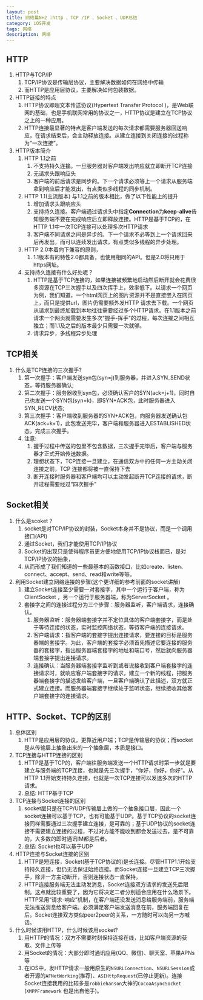 ```yaml
---
layout: post
title: 网络篇N+2 :http 、TCP /IP 、Socket 、UDP总结
category: iOS开发
tags: 网络
description: 网络
--- 
```


## HTTP
1. HTTP与TCP/IP
    1. TCP/IP协议是传输层协议，主要解决数据如何在网络中传输
    2. 而HTTP是应用层协议，主要解决如何包装数据。
2. HTTP链接的特点
    1. HTTP协议即超文本传送协议(Hypertext Transfer Protocol )，是Web联网的基础，也是手机联网常用的协议之一，HTTP协议是建立在TCP协议之上的一种应用。
    2. HTTP连接最显著的特点是客户端发送的每次请求都需要服务器回送响应，在请求结束后，会主动释放连接。从建立连接到关闭连接的过程称为“一次连接”。
3. HTTP版本简介
    1. HTTP 1.1之前
        1. 不支持持久连接。一旦服务器对客户端发出响应就立即断开TCP连接
        2. 无请求头跟响应头
        3. 客户端的前后请求是同步的。下一个请求必须等上一个请求从服务端拿到响应后才能发出，有点类似多线程的同步机制。
    2. HTTP 1.1(主流版本) 与1.1之前的版本相比，做了以下性能上的提升
        1. 增加请求头跟响应头
        2. 支持持久连接。客户端通过请求头中指定**Connection**为**keep-alive**告知服务端不要在完成响应后立即释放连接。HTTP是基于TCP的，在HTTP 1.1中一次TCP连接可以处理多次HTTP请求
        3. 客户端不同请求之间是异步的。下一个请求不必等到上一个请求回来后再发出，而可以连续发出请求，有点类似多线程的异步处理。
    3. HTTP 2.0本着向下兼容的原则，
        1. 1.1版本有的特性2.0都具备，也使用相同的API。但是2.0将只用于https网址。
    4. 支持持久连接有什么好处呢？
        1. HTTP是基于TCP连接的，如果连接被频繁地启动然后断开就会花费很多资源在TCP三次握手以及四次挥手上，效率低下。以请求一个网页为例，我们知道，一个html网页上的图片资源并不是直接嵌入在网页上，而只是提供url，图片仍需要额外发HTTP 请求去下载。一个网页从请求到最终加载到本地往往需要经过多个HTTP请求。在1.1版本之前请求一个网页就需要发生多次"握手-挥手"的过程，每次连接之间相互独立；而1.1及之后的版本最少只需要一次就够。
        2. 请求异步，多线程异步处理

## TCP相关
1. 什么是TCP连接的三次握手?
    1. 第一次握手：客户端发送syn包(syn=j)到服务器，并进入SYN_SEND状态，等待服务器确认;
    2. 第二次握手：服务器收到syn包，必须确认客户的SYN(ack=j+1)，同时自己也发送一个SYN包(syn=k)，即SYN+ACK包，此时服务器进入SYN_RECV状态;
    3. 第三次握手：客户端收到服务器的SYN+ACK包，向服务器发送确认包ACK(ack=k+1)，此包发送完毕，客户端和服务器进入ESTABLISHED状态，完成三次握手。
    4. 注意: 
        1. 握手过程中传送的包里不包含数据，三次握手完毕后，客户端与服务器才正式开始传送数据。
        2. 理想状态下，TCP连接一旦建立，在通信双方中的任何一方主动关闭连接之前，TCP 连接都将被一直保持下去
        3. 断开连接时服务器和客户端均可以主动发起断开TCP连接的请求，断开过程需要经过“四次握手”

## Socket相关
1. 什么是scoket ?
    1. socket是对TCP/IP协议的封装，Socket本身并不是协议，而是一个调用接口(API)
    2. 通过Socket，我们才能使用TCP/IP协议
    3. Socket的出现只是使得程序员更方便地使用TCP/IP协议栈而已，是对TCP/IP协议的抽象，
    4. 从而形成了我们知道的一些最基本的函数接口，比如create、listen、connect、accept、send、read和write等等。
2. 利用Socket建立网络连接的步骤(这个更详细的参考前面的socket讲解)
    1. 建立Socket连接至少需要一对套接字，其中一个运行于客户端，称为ClientSocket ，另一个运行于服务器端，称为ServerSocket 。
    2. 套接字之间的连接过程分为三个步骤：服务器监听，客户端请求，连接确认。
        1. 服务器监听：服务器端套接字并不定位具体的客户端套接字，而是处于等待连接的状态，实时监控网络状态，等待客户端的连接请求。
        2. 客户端请求：指客户端的套接字提出连接请求，要连接的目标是服务器端的套接字。为此，客户端的套接字必须首先描述它要连接的服务器的套接字，指出服务器端套接字的地址和端口号，然后就向服务器端套接字提出连接请求。
        3. 连接确认：当服务器端套接字监听到或者说接收到客户端套接字的连接请求时，就响应客户端套接字的请求，建立一个新的线程，把服务器端套接字的描述发给客户端，一旦客户端确认了此描述，双方就正式建立连接。而服务器端套接字继续处于监听状态，继续接收其他客户端套接字的连接请求。
         
         
## HTTP、Socket、TCP的区别
1. 总体区别
    1. HTTP是应用层的协议，更靠近用户端；TCP是传输层的协议；而socket是从传输层上抽象出来的一个抽象层，本质是接口。
2. TCP连接与HTTP连接的区别
    1. HTTP是基于TCP的，客户端往服务端发送一个HTTP请求时第一步就是要建立与服务端的TCP连接，也就是先三次握手，“你好，你好，你好”。从HTTP 1.1开始支持持久连接，也就是一次TCP连接可以发送多次的HTTP请求。
    2. 总结: HTTP基于TCP
3. TCP连接与Socket连接的区别
    1. socket层只是在TCP/UDP传输层上做的一个抽象接口层，因此一个socket连接可以基于TCP，也有可能基于UDP。基于TCP协议的socket连接同样需要通过三次握手建立连接，是可靠的；基于UDP协议的socket连接不需要建立连接的过程，不过对方能不能收到都会发送过去，是不可靠的，大多数的即时通讯IM都是后者。
    2. 总结: Socket也可以基于UDP
4. HTTP连接与Socket连接的区别
    1. HTTP是短连接，Socket(基于TCP协议的)是长连接。尽管HTTP1.1开始支持持久连接，但仍无法保证始终连接。而Socket连接一旦建立TCP三次握手，除非一方主动断开，否则连接状态一直保持。
    2. HTTP连接服务端无法主动发消息，Socket连接双方请求的发送先后限制。这点就比较重要了，因为它将决定二者分别适合应用在什么场景下。HTTP采用“请求-响应”机制，在客户端还没发送消息给服务端前，服务端无法推送消息给客户端。必须满足客户端发送消息在前，服务端回复在后。Socket连接双方类似peer2peer的关系，一方随时可以向另一方喊话。
5. 什么时候该用HTTP，什么时候该用socket?
    1. 用HTTP的情况：双方不需要时刻保持连接在线，比如客户端资源的获取、文件上传等
    2. 用Socket的情况：大部分即时通讯应用(QQ、微信)、聊天室、苹果APNs等
    3. 在iOS中，发HTTP请求一般用原生的`NSURLConnection`、`NSURLSession`或者开源的`AFNetWorking`(推荐)、`ASIHttpRequest`(已停止更新)。连接Socket连接我用的比较多是`robbiehanson`大神的`CocoaAsyncSocket` (`XMPPFramework`
也是出自他手)。


